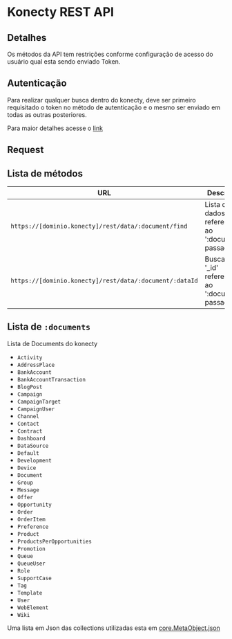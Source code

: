 # Konecty REST API

## Detalhes

Os métodos da API tem restrições conforme configuração de acesso do usuário qual esta sendo enviado Token.

## Autenticação

Para realizar qualquer busca dentro do konecty, deve ser primeiro requisitado o token no método de autenticação e o mesmo ser enviado em todas as outras posteriores.

Para maior detalhes acesse o [link](/authentication)

## Request


## Lista de métodos

| URL                                                               | Descrição                                       | Detalhes              |
|-------------------------------------------------------------------|-------------------------------------------------|:---------------------:|
| `https://[dominio.konecty]/rest/data/:document/find`              | Lista de dados referente ao ':document' passado |[Link](REST%20API/find)|
| `https://[dominio.konecty]/rest/data/:document/:dataId`           | Busca o '_id' referente ao ':document' passado  |[Link](REST%20API/find/byid)|

## Lista de `:documents`

Lista de Documents do konecty

 - `Activity`
 - `AddressPlace`
 - `BankAccount`
 - `BankAccountTransaction`
 - `BlogPost`
 - `Campaign`
 - `CampaignTarget`
 - `CampaignUser`
 - `Channel`
 - `Contact`
 - `Contract`
 - `Dashboard`
 - `DataSource`
 - `Default`
 - `Development`
 - `Device`
 - `Document`
 - `Group`
 - `Message`
 - `Offer`
 - `Opportunity`
 - `Order`
 - `OrderItem`
 - `Preference`
 - `Product`
 - `ProductsPerOpportunities`
 - `Promotion`
 - `Queue`
 - `QueueUser`
 - `Role`
 - `SupportCase`
 - `Tag`
 - `Template`
 - `User`
 - `WebElement`
 - `Wiki`


 Uma lista em Json das collections utilizadas esta em [core.MetaObject.json](https://github.com/Konecty/Konecty/blob/master/packages/konmeta/metadata/core.MetaObject.json)